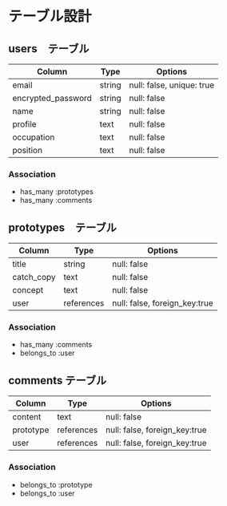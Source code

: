 # テーブル設計

## users　テーブル

| Column                | Type       | Options                   |
| --------------------- | ---------- | ------------------------- |
| email                 | string     | null: false, unique: true |
| encrypted_password    | string     | null: false               |
| name                  | string     | null: false               |
| profile               | text       | null: false               |
| occupation            | text       | null: false               |
| position              | text       | null: false               |

### Association

- has_many :prototypes
- has_many :comments


## prototypes　テーブル

| Column                | Type       | Options                       |
| --------------------- | ---------- | ----------------------------- |
| title                 | string     | null: false                   |
| catch_copy            | text       | null: false                   |
| concept               | text       | null: false                   |
| user                  | references | null: false, foreign_key:true |

### Association

- has_many :comments
- belongs_to :user

## comments テーブル

| Column                | Type       | Options                       |
| --------------------- | ---------- | ----------------------------- |
| content               | text       | null: false                   |
| prototype             | references | null: false, foreign_key:true |
| user                  | references | null: false, foreign_key:true |

### Association

- belongs_to :prototype
- belongs_to :user